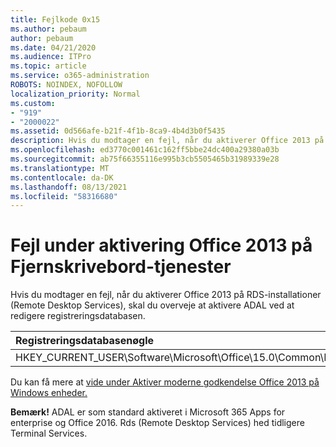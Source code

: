 ```yaml
---
title: Fejlkode 0x15
ms.author: pebaum
author: pebaum
ms.date: 04/21/2020
ms.audience: ITPro
ms.topic: article
ms.service: o365-administration
ROBOTS: NOINDEX, NOFOLLOW
localization_priority: Normal
ms.custom:
- "919"
- "2000022"
ms.assetid: 0d566afe-b21f-4f1b-8ca9-4b4d3b0f5435
description: Hvis du modtager en fejl, når du aktiverer Office 2013 på RDS-installationer (Remote Desktop Services), skal du overveje at aktivere ADAL ved at redigere registreringsdatabasen.
ms.openlocfilehash: ed3770c001461c162ff5bbe24dc400a29380a03b
ms.sourcegitcommit: ab75f66355116e995b3cb5505465b31989339e28
ms.translationtype: MT
ms.contentlocale: da-DK
ms.lasthandoff: 08/13/2021
ms.locfileid: "58316680"
---
```

# <a name="error-while-activation-office-2013-on-remote-desktop-services"></a>Fejl under aktivering Office 2013 på Fjernskrivebord-tjenester

Hvis du modtager en fejl, når du aktiverer Office 2013 på RDS-installationer (Remote Desktop Services), skal du overveje at aktivere ADAL ved at redigere registreringsdatabasen.
  
|**Registreringsdatabasenøgle**|**Type**|**Værdi**|
|:-----|:-----|:-----|
|HKEY_CURRENT_USER\Software\Microsoft\Office\15.0\Common\Identity\EnableADAL  <br/> |REG_DWORD  <br/> |1  <br/> |

Du kan få mere at [vide under Aktiver moderne godkendelse Office 2013 på Windows enheder.](https://docs.microsoft.com/microsoft-365/admin/security-and-compliance/enable-modern-authentication)
  
**Bemærk!** ADAL er som standard aktiveret i Microsoft 365 Apps for enterprise og Office 2016. Rds (Remote Desktop Services) hed tidligere Terminal Services.
  